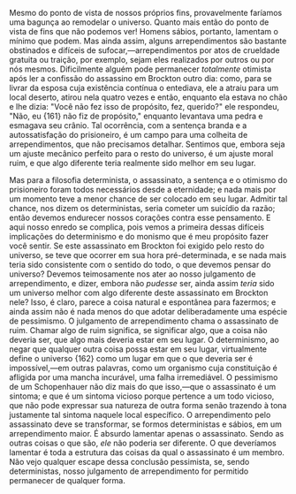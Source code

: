 Mesmo do ponto de vista de nossos próprios fins, provavelmente faríamos uma bagunça ao remodelar o universo. Quanto mais então do ponto de vista de fins que não podemos ver! Homens sábios, portanto, lamentam o mínimo que podem. Mas ainda assim, alguns arrependimentos são bastante obstinados e difíceis de sufocar,—arrependimentos por atos de crueldade gratuita ou traição, por exemplo, sejam eles realizados por outros ou por nós mesmos. Dificilmente alguém pode permanecer _totalmente_ otimista após ler a confissão do assassino em Brockton outro dia: como, para se livrar da esposa cuja existência contínua o entediava, ele a atraiu para um local deserto, atirou nela quatro vezes e então, enquanto ela estava no chão e lhe dizia: "Você não fez isso de propósito, fez, querido?" ele respondeu, "Não, eu {161} não fiz de propósito," enquanto levantava uma pedra e esmagava seu crânio. Tal ocorrência, com a sentença branda e a autossatisfação do prisioneiro, é um campo para uma colheita de arrependimentos, que não precisamos detalhar. Sentimos que, embora seja um ajuste mecânico perfeito para o resto do universo, é um ajuste moral ruim, e que algo diferente teria realmente sido melhor em seu lugar.

Mas para a filosofia determinista, o assassinato, a sentença e o otimismo do prisioneiro foram todos necessários desde a eternidade; e nada mais por um momento teve a menor chance de ser colocado em seu lugar. Admitir tal chance, nos dizem os deterministas, seria cometer um suicídio da razão; então devemos endurecer nossos corações contra esse pensamento. E aqui nosso enredo se complica, pois vemos a primeira dessas difíceis implicações do determinismo e do monismo que é meu propósito fazer você sentir. Se este assassinato em Brockton foi exigido pelo resto do universo, se teve que ocorrer em sua hora pré-determinada, e se nada mais teria sido consistente com o sentido do todo, o que devemos pensar do universo? Devemos teimosamente nos ater ao nosso julgamento de arrependimento, e dizer, embora não _pudesse_ ser, ainda assim _teria_ sido um universo melhor com algo diferente deste assassinato em Brockton nele? Isso, é claro, parece a coisa natural e espontânea para fazermos; e ainda assim não é nada menos do que adotar deliberadamente uma espécie de pessimismo. O julgamento de arrependimento chama o assassinato de ruim. Chamar algo de ruim significa, se significar algo, que a coisa não deveria ser, que algo mais deveria estar em seu lugar. O determinismo, ao negar que qualquer outra coisa possa estar em seu lugar, virtualmente define o universo {162} como um lugar em que o que deveria ser é impossível,—em outras palavras, como um organismo cuja constituição é afligida por uma mancha incurável, uma falha irremediável. O pessimismo de um Schopenhauer não diz mais do que isso,—que o assassinato é um sintoma; e que é um sintoma vicioso porque pertence a um todo vicioso, que não pode expressar sua natureza de outra forma senão trazendo à tona justamente tal sintoma naquele local específico. O arrependimento pelo assassinato deve se transformar, se formos deterministas e sábios, em um arrependimento maior. É absurdo lamentar apenas o assassinato. Sendo as outras coisas o que são, _ele_ não poderia ser diferente. O que deveríamos lamentar é toda a estrutura das coisas da qual o assassinato é um membro. Não vejo qualquer escape dessa conclusão pessimista, se, sendo deterministas, nosso julgamento de arrependimento for permitido permanecer de qualquer forma.